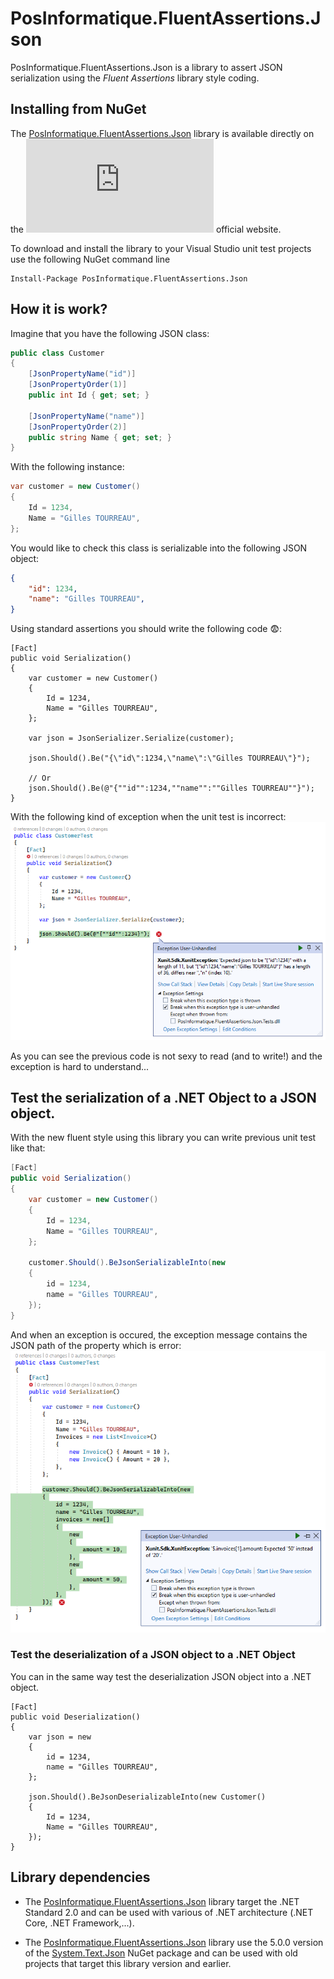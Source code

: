 # PosInformatique.FluentAssertions.Json
PosInformatique.FluentAssertions.Json is a library to assert JSON serialization using the *Fluent Assertions* library style coding.

## Installing from NuGet
The [PosInformatique.FluentAssertions.Json](https://www.nuget.org/packages/PosInformatique.FluentAssertions.Json/)
library is available directly on the
[![Nuget](https://img.shields.io/nuget/v/PosInformatique.FluentAssertions.Json)](https://www.nuget.org/packages/PosInformatique.FluentAssertions.Json/)
official website.

To download and install the library to your Visual Studio unit test projects use the following NuGet command line 

```
Install-Package PosInformatique.FluentAssertions.Json
```

## How it is work?
Imagine that you have the following JSON class:

```csharp
public class Customer
{
    [JsonPropertyName("id")]
    [JsonPropertyOrder(1)]
    public int Id { get; set; }

    [JsonPropertyName("name")]
    [JsonPropertyOrder(2)]
    public string Name { get; set; }
}
```

With the following instance:

```csharp
var customer = new Customer()
{
    Id = 1234,
    Name = "Gilles TOURREAU",
};
```

You would like to check this class is serializable into the following JSON object:

```json
{
    "id": 1234,
    "name": "Gilles TOURREAU",
}
```

Using standard assertions you should write the following code :fearful::
```
[Fact]
public void Serialization()
{
    var customer = new Customer()
    {
        Id = 1234,
        Name = "Gilles TOURREAU",
    };

    var json = JsonSerializer.Serialize(customer);

    json.Should().Be("{\"id\":1234,\"name\":\"Gilles TOURREAU\"}");
    
    // Or
    json.Should().Be(@"{""id"":1234,""name"":""Gilles TOURREAU""}");
}
```

With the following kind of exception when the unit test is incorrect:
![Ugly exception](https://raw.githubusercontent.com/PosInformatique/PosInformatique.FluentAssertions.Json/main/docs/UglyExceptionExample.png)

As you can see the previous code is not sexy to read (and to write!) and the exception is
hard to understand...

## Test the serialization of a .NET Object to a JSON object.
With the new fluent style using this library you can write previous unit test like that:

```csharp
[Fact]
public void Serialization()
{
    var customer = new Customer()
    {
        Id = 1234,
        Name = "Gilles TOURREAU",
    };

    customer.Should().BeJsonSerializableInto(new
    {
        id = 1234,
        name = "Gilles TOURREAU",
    });
}
```

And when an exception is occured, the exception message contains the JSON path of the property which is error:
![Pretty exception](https://raw.githubusercontent.com/PosInformatique/PosInformatique.FluentAssertions.Json/main/docs/PrettyExceptionSample.png)

### Test the deserialization of a JSON object to a .NET Object
You can in the same way test the deserialization JSON object into a .NET object.

```
[Fact]
public void Deserialization()
{
    var json = new
    {
        id = 1234,
        name = "Gilles TOURREAU",
    };

    json.Should().BeJsonDeserializableInto(new Customer()
    {
        Id = 1234,
        Name = "Gilles TOURREAU",
    });
}
```

## Library dependencies
- The [PosInformatique.FluentAssertions.Json](https://www.nuget.org/packages/PosInformatique.FluentAssertions.Json/) library
target the .NET Standard 2.0 and can be used with various of .NET architecture (.NET Core, .NET Framework,...).

- The [PosInformatique.FluentAssertions.Json](https://www.nuget.org/packages/PosInformatique.FluentAssertions.Json/) library
use the 5.0.0 version of the [System.Text.Json](https://www.nuget.org/packages/System.Text.Json/) NuGet package
and can be used with old projects that target this library version and earlier.